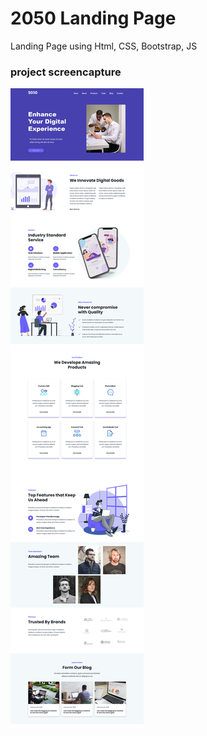 # 2050 Landing Page
Landing Page using Html, CSS, Bootstrap, JS


### project screencapture
![](https://github.com/Mehyar-Farzat/2050-Landing-Page/blob/main/screencapture.png)
